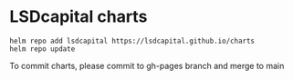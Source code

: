 # LSDcapital charts

```
helm repo add lsdcapital https://lsdcapital.github.io/charts
helm repo update
```

To commit charts, please commit to gh-pages branch and merge to main
